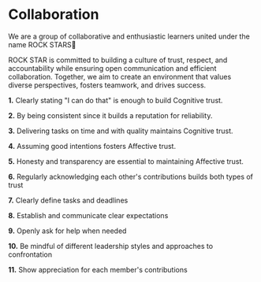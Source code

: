 # Collaboration

<!-- group norms summary -->

We are a group of collaborative and enthusiastic learners united under the
 name ROCK STARS🌟
  
ROCK STAR is committed to building a culture of trust, respect, and
 accountability while ensuring open communication and efficient collaboration.
  Together, we aim to create an environment that values diverse perspectives,
   fosters teamwork, and drives success.

<!-- group norms list -->

  **1.** Clearly stating "I can do that" is enough to build Cognitive trust.

  **2.** By being consistent since it builds a reputation for reliability.

  **3.** Delivering tasks on time and with quality maintains Cognitive trust.

  **4.** Assuming good intentions fosters Affective trust.

  **5.** Honesty and transparency are essential to maintaining Affective trust.

  **6.** Regularly acknowledging each other's contributions builds both types of
   trust

  **7.** Clearly define tasks and deadlines

  **8.** Establish and communicate clear expectations

  **9.** Openly ask for help when needed

  **10.** Be mindful of different leadership styles and approaches to confrontation
  
  **11.** Show appreciation for each member's contributions
